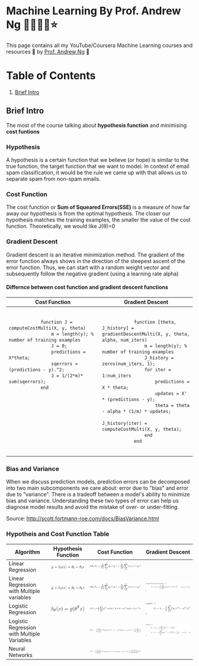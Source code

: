 # Machine Learning By Prof. Andrew Ng :star2::star2::star2::star2::star:

This page contains all my YouTube/Coursera Machine Learning courses and resources :book: by [Prof. Andrew Ng](http://www.andrewng.org/) :man:

# Table of Contents
1. [Brief Intro](#brief-intro)

## Brief Intro

The most of the course talking about **hypothesis function** and minimising **cost funtions**

### Hypothesis
A hypothesis is a certain function that we believe (or hope) is similar to the true function, the target function that we want to model. In context of email spam classification, it would be the rule we came up with that allows us to separate spam from non-spam emails.

### Cost Function
The cost function or **Sum of Squeared Errors(SSE)** is a measure of how far away our hypothesis is from the optimal hypothesis. The closer our hypothesis matches the training examples, the smaller the value of the cost function. Theoretically, we would like J(θ)=0

### Gradient Descent
Gradient descent is an iterative minimization method. The gradient of the error function always shows in the direction of the steepest ascent of the error function. Thus, we can start with a random weight vector and subsequently follow the
negative gradient (using a learning rate alpha)

#### Differnce between cost function and gradient descent functions
<table>
    <colgroup>
        <col width="50%" />
        <col width="50%" />
    </colgroup>
    <thead>
        <tr class="header">
            <th> Cost Function </th>
            <th> Gradient Descent </th>
        </tr>
    </thead>
    <tbody>
        <tr valign="top">
            <td markdown="span">
            <pre><code>
            function J = computeCostMulti(X, y, theta)
                m = length(y); % number of training examples
                J = 0;
                predictions =  X*theta;
                sqerrors = (predictions - y).^2;
                J = 1/(2*m)* sum(sqerrors);
            end
            </code></pre>
            </td>
            <td markdown="span">
            <pre><code>
            function [theta, J_history] = gradientDescentMulti(X, y, theta, alpha, num_iters)    
                m = length(y); % number of training examples
                J_history = zeros(num_iters, 1);
                for iter = 1:num_iters
                    predictions =  X * theta;
                    updates = X' * (predictions - y);
                    theta = theta - alpha * (1/m) * updates;
                    J_history(iter) = computeCostMulti(X, y, theta);
                end
            end
            </code></pre>
            </td>
        </tr>
    </tbody>
</table>

### Bias and Variance
When we discuss prediction models, prediction errors can be decomposed into two main subcomponents we care about: error due to "bias" and error due to "variance". There is a tradeoff between a model's ability to minimize bias and variance. Understanding these two types of error can help us diagnose model results and avoid the mistake of over- or under-fitting.

Source: http://scott.fortmann-roe.com/docs/BiasVariance.html

### Hypotheis and Cost Function Table

| Algorithm 	| Hypothesis Function 	| Cost Function 	| Gradient Descent 	|
|--------------------------------------------	|-----------------------------------------------------------------------	|-------------------------------------------------------------------------------	|---------------------------------------------------------------------------------------	|
| Linear Regression 	| ![linear_regression_hypothesis](/images/linear_hypothesis.gif) 	| ![linear_regression_cost](/images/linear_cost.gif) 	|  	|
| Linear Regression with Multiple variables 	| ![linear_regression_hypothesis](/images/linear_hypothesis.gif) 	| ![linear_regression_cost](/images/linear_cost.gif) 	| ![linear_regression_multi_var_gradient](/images/linear_multi_var_gradient_descent.gif) 	|
| Logistic Regression 	| ![logistic_regression_hypothesis](/images/logistic_hypothesis.gif) 	| ![logistic_regression_cost](/images/logistic_cost.gif) 	| ![logistic_regression_gradient](/images/logistic_gradient.gif) 	|
| Logistic Regression with Multiple Variables 	|  	| ![logistic_regression_multi_var_cost](/images/logistic_multi_var_cost.gif) 	| ![logistic_regression_multi_var_gradient](/images/logistic_multi_var_gradient.gif) 	|
| Neural Networks 	|  	| ![nural_cost](/images/nural_cost.gif) 	|  	|                                                                                      |
